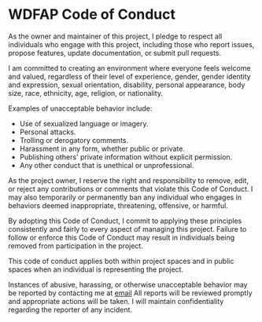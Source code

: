 # WDFAP Code of Conduct

As the owner and maintainer of this project, I pledge to respect all individuals who engage with this project, including those who report issues, propose features, update documentation, or submit pull requests.

I am committed to creating an environment where everyone feels welcome and valued, regardless of their level of experience, gender, gender identity and expression, sexual orientation, disability, personal appearance, body size, race, ethnicity, age, religion, or nationality.

Examples of unacceptable behavior include:

- Use of sexualized language or imagery.
- Personal attacks.
- Trolling or derogatory comments.
- Harassment in any form, whether public or private.
- Publishing others' private information without explicit permission.
- Any other conduct that is unethical or unprofessional.

As the project owner, I reserve the right and responsibility to remove, edit, or reject any contributions or comments that violate this Code of Conduct. I may also temporarily or permanently ban any individual who engages in behaviors deemed inappropriate, threatening, offensive, or harmful.

By adopting this Code of Conduct, I commit to applying these principles consistently and fairly to every aspect of managing this project. Failure to follow or enforce this Code of Conduct may result in individuals being removed from participation in the project.

This code of conduct applies both within project spaces and in public spaces when an individual is representing the project.

Instances of abusive, harassing, or otherwise unacceptable behavior may be reported by contacting me at [email](https://mail.google.com/mail/ismaelramzimousa@gmail.com) All reports will be reviewed promptly and appropriate actions will be taken. I will maintain confidentiality regarding the reporter of any incident.